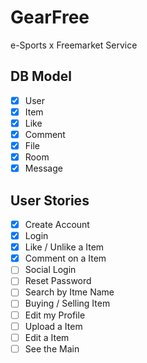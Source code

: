 # GearFree
e-Sports x Freemarket Service

## DB Model

- [x] User
- [x] Item
- [x] Like
- [x] Comment
- [x] File
- [x] Room
- [x] Message

## User Stories

- [x] Create Account
- [x] Login
- [x] Like / Unlike a Item
- [x] Comment on a Item
- [ ] Social Login
- [ ] Reset Password
- [ ] Search by Itme Name
- [ ] Buying / Selling Item
- [ ] Edit my Profile
- [ ] Upload a Item
- [ ] Edit a Item
- [ ] See the Main